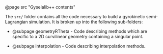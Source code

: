@page src "Gyselalib++ contents"

The `src/` folder contains all the code necessary to build a gyrokinetic semi-Lagrangian simulation. It is broken up into the following sub-folders:

<!-- - @subpage advection - Code describing semi-Lagrangian advection routines. -->
- @subpage geometryRTheta - Code describing methods which are specific to a 2D curvilinear geometry containing a singular point.
<!-- - @subpage geometryXVx - Code describing methods which are specific to a simulation with 1 spatial dimension and 1 velocity dimension. -->
- @subpage interpolation - Code describing interpolation methods.
<!-- - @subpage paraconfpp - Paraconf utility functions. -->
<!-- - @subpage quadrature - Code describing different quadrature methods. -->
<!-- - @subpage speciesinfo - Code used to describe the different species. -->
